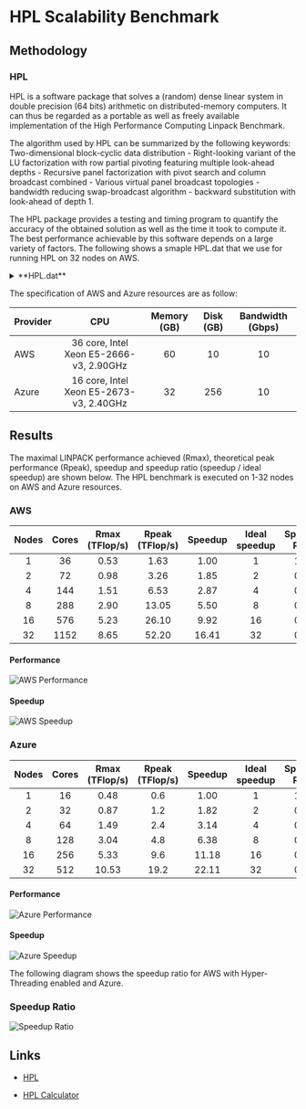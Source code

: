 # HPL Scalability Benchmark

## Methodology

### HPL

HPL is a software package that solves a (random) dense linear system in double precision (64 bits) arithmetic on distributed-memory computers. It can thus be regarded as a portable as well as freely available implementation of the High Performance Computing Linpack Benchmark. 

The algorithm used by HPL can be summarized by the following keywords: Two-dimensional block-cyclic data distribution - Right-looking variant of the LU factorization with row partial pivoting featuring multiple look-ahead depths - Recursive panel factorization with pivot search and column broadcast combined - Various virtual panel broadcast topologies - bandwidth reducing swap-broadcast algorithm - backward substitution with look-ahead of depth 1. 

The HPL package provides a testing and timing program to quantify the accuracy of the obtained solution as well as the time it took to compute it. The best performance achievable by this software depends on a large variety of factors. The following shows a smaple HPL.dat that we use for running HPL on 32 nodes on AWS. 

<details>
    <summary>**HPL.dat**</summary>
```
HPLinpack benchmark input file
Innovative Computing Laboratory, University of Tennessee
HPL.out      output file name (if any)
6            device out (6=stdout,7=stderr,file)
1            # of problems sizes (N)
456768       Ns
1            # of NBs
192          NBs
1            PMAP process mapping (0=Row-,1=Column-major)
1            # of process grids (P x Q)
32           Ps
36           Qs
16.0         threshold
1            # of panel fact
1            PFACTs (0=left, 1=Crout, 2=Right)
1            # of recursive stopping criterium
4            NBMINs (>= 1)
1            # of panels in recursion
2            NDIVs
1            # of recursive panel fact.
1            RFACTs (0=left, 1=Crout, 2=Right)
1            # of broadcast
6            BCASTs (0=1rg,1=1rM,2=2rg,3=2rM,4=Lng,5=LnM,6=Psh,7=Psh2)
1            # of lookahead depth
0            DEPTHs (>=0)
0            SWAP (0=bin-exch,1=long,2=mix)
1            swapping threshold
1            L1 in (0=transposed,1=no-transposed) form
1            U  in (0=transposed,1=no-transposed) form
0            Equilibration (0=no,1=yes)
8            memory alignment in double (> 0)
```
</details>

The specification of AWS and Azure resources are as follow:

|Provider  |CPU                                      |Memory (GB) |Disk (GB) |Bandwidth (Gbps)|
|:---------|:---------------------------------------:|:----------:|:-------:|:---------------:|
|AWS       |36 core, Intel Xeon E5-2666-v3, 2.90GHz  |60          |10       |10               |
|Azure     |16 core, Intel Xeon E5-2673-v3, 2.40GHz  |32          |256      |10               |


## Results

The maximal LINPACK performance achieved (Rmax), theoretical peak performance (Rpeak), speedup and speedup ratio (speedup / ideal speedup) are shown below. The HPL benchmark is executed on 1-32 nodes on AWS and Azure resources.

### AWS

| Nodes | Cores | Rmax (TFlop/s) | Rpeak (TFlop/s) | Speedup | Ideal speedup | Speedup Ratio |
|:-----:|:-----:|:--------------:|:---------------:|:-------:|:-------------:|:-------------:|
|   1   |   36  |      0.53      |       1.63      |   1.00  |       1       |      1.00     |
|   2   |   72  |      0.98      |       3.26      |   1.85  |       2       |      0.93     |
|   4   |  144  |      1.51      |       6.53      |   2.87  |       4       |      0.72     |
|   8   |  288  |      2.90      |      13.05      |   5.50  |       8       |      0.69     |
|   16  |  576  |      5.23      |      26.10      |   9.92  |       16      |      0.62     |
|   32  |  1152 |      8.65      |      52.20      |  16.41  |       32      |      0.51     |

#### Performance

![AWS Performance](../images/aws-preformance.png "AWS Performance")

#### Speedup

![AWS Speedup](../images/aws-speedup.png "AWS Speedup")


### Azure

| Nodes | Cores | Rmax (TFlop/s) | Rpeak (TFlop/s) | Speedup | Ideal speedup | Speedup Ratio |
|:-----:|:-----:|:--------------:|:---------------:|:-------:|:-------------:|:-------------:|
|   1   |   16  |      0.48      |       0.6       |   1.00  |       1       |      1.00     |
|   2   |   32  |      0.87      |       1.2       |   1.82  |       2       |      0.91     |
|   4   |   64  |      1.49      |       2.4       |   3.14  |       4       |      0.78     |
|   8   |  128  |      3.04      |       4.8       |   6.38  |       8       |      0.80     |
|   16  |  256  |      5.33      |       9.6       |  11.18  |       16      |      0.70     |
|   32  |  512  |      10.53     |       19.2      |  22.11  |       32      |      0.69     |

#### Performance

![Azure Performance](../images/azure-preformance.png "Azure Performance")

#### Speedup

![Azure Speedup](../images/azure-speedup.png "Azure Speedup")

The following diagram shows the speedup ratio for AWS with Hyper-Threading enabled and Azure.

### Speedup Ratio

![Speedup Ratio](../images/speedup-ratio.png "Speedup Ratio")


## Links

- [HPL](http://www.netlib.org/benchmark/hpl)

- [HPL Calculator](http://hpl-calculator.sourceforge.net)

